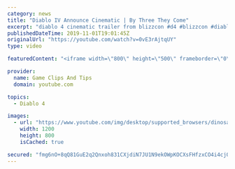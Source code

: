 ```yaml
---
category: news
title: "Diablo IV Announce Cinematic | By Three They Come"
excerpt: "diablo 4 cinematic trailer from blizzcon #d4 #blizzcon #diablo."
publishedDateTime: 2019-11-01T19:01:45Z
originalUrl: "https://youtube.com/watch?v=0vE3rAjtqUY"
type: video

featuredContent: "<iframe width=\"800\" height=\"500\" frameborder=\"0\" src=\"https://www.youtube.com/embed/0vE3rAjtqUY\" allow=\"accelerometer; autoplay; encrypted-media; gyroscope; picture-in-picture\" allowfullscreen></iframe>"

provider:
  name: Game Clips And Tips
  domain: youtube.com

topics:
  - Diablo 4

images:
  - url: "https://www.youtube.com/img/desktop/supported_browsers/dinosaur.png"
    width: 1200
    height: 800
    isCached: true

secured: "fmg6nO+8qQ81GuE2q2Qnxoh831CXjdiN7JU1N9ekOWpKOCXsFHfzxCO4i4cjObOkLy971kcmHYrMzYdaF8A0oLnfVBcYc7Y5tYt38MOkYb+4hqlRG6t6JTlLFGGtzQjAEa+tpX85M69WCqvaoFHB7yZPifGsKckky/Mpas3HOKwuiTGRuCGyaYAva2WcMJNRH8nIHmmlP/sZLVUCg7aa63SDGB6hMYEu3uomQwU3pGHJGdxGh0qDlpDZ4N7+j0NMdRqeKaxKd7OpZcVTOTicOmbnFO0OLchSx6MCkScUNW8jQKOBeYXBT9S7BYxvZe8NBNHwJxm2s8hFs+I1ERC9vdmIYezR4A9WHW2ygciKeXKT/WcpRNC7iQcGXo82V65N/h4DH0SR1IIUTG2AWBMG6g==;JIShqoBC38V6poAoKwaVIw=="
---
```



